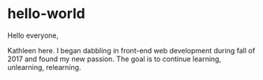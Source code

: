 # hello-world

Hello everyone,

Kathleen here. I began dabbling in front-end web development during fall of 2017 and found my new passion. 
The goal is to continue learning, unlearning, relearning. 

